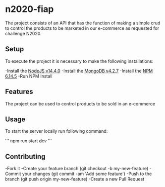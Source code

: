 # n2020-fiap

The project consists of an API that has the function of making a simple crud to control the products to be marketed in our e-commerce as requested for challenge N2020.

## Setup

To execute the project it is necessary to make the following installations:


-Install the [NodeJS v14.4.0](https://blog.risingstack.com/update-node-js-latest-version/)
-Install the [MongoDB v4.2.7](https://docs.mongodb.com/manual/administration/install-community/)
-Install the [NPM 6.14.5](https://docs.npmjs.com/cli/install)
-Run NPM Install

## Features

The project can be used to control products to be sold in an e-commerce

## Usage

To start the server locally run following command:

'''
npm run start dev
'''

## Contributing

-Fork it
-Create your feature branch (git checkout -b my-new-feature)
-Commit your changes (git commit -am 'Add some feature')
-Push to the branch (git push origin my-new-feature)
-Create a new Pull Request
